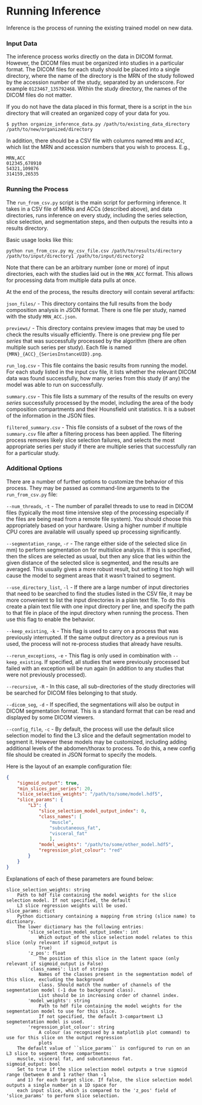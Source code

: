 # Running Inference

Inference is the process of running the existing trained model on new data.

### Input Data

The inference process works directly on the data in DICOM format. However, the
DICOM files must be organized into studies in a particular format. The DICOM
files for each study should be placed into a single directory, where the name
of the directory is the MRN of the study followed by the accession number of
the study, separated by an underscore.  For example `0123467_135792468`. Within
the study directory, the names of the DICOM files do not matter.

If you do not have the data placed in this format, there is a script in the
`bin` directory that will created an organized copy of your data for you.

```
$ python organize_inference_data.py /path/to/existing_data_directory /path/to/new/organized/directory
```

In addition, there should be a CSV file with columns named `MRN` and `ACC`,
which list the MRN and accession numbers that you wish to process. E.g.,

```
MRN,ACC
012345,678910
54321,109876
314159,26535
```

### Running the Process

The `run_from_csv.py` script is the main script for performing inference. It
takes in a CSV file of MRNs and ACCs (described above), and data directories,
runs inference on every study, including the series selection, slice selection,
and segmentation steps, and then outputs the results into a results directory.

Basic usage looks like this:

```
python run_from_csv.py my_csv_file.csv /path/to/results/directory /path/to/input/directory1 /path/to/input/directory2
```

Note that there can be an arbitrary number (one or more) of input directories,
each with the studies laid out in the `MRN_ACC` format. This allows for
processing data from multiple data pulls at once.

At the end of the process, the results directory will contain several artifacts:

`json_files/` - This directory contains the full results from the body
composition analysis in JSON format.  There is one file per study, named with
the study `MRN_ACC.json`.

`previews/` - This directory contains preview images that may be used to check
the results visually efficiently. There is one preview png file per *series*
that was successfully processed by the algorithm (there are often multiple such
series per study). Each file is named `{MRN}_{ACC}_{SeriesInstanceUID}.png`.

`run_log.csv` - This file contains the basic results from running the
model.  For each study listed in the input csv file, it lists whether the
relevant DICOM data was found successfully, how many series from this study (if
any) the model was able to run on successfully.

`summary.csv` - This file lists a summary of the results of the results on
every *series* successfully processed by the model, including the area of the
body composition compartments and their Hounsfield unit statistics. It is a
subset of the information in the JSON files.

`filtered_summary.csv` - This file consists of a subset of the rows of the
`summary.csv` file after a filtering process has been applied. The filtering
process removes likely slice selection failures, and selects the most
appropriate series per study if there are multiple series that successfully ran
for a particular study.


### Additional Options

There are a number of further options to customize the behavior of this process.
They may be passed as command-line arguments to the `run_from_csv.py` file:

`--num_threads`, `-t` - The number of parallel threads to use to read in DICOM
files (typically the most time intensive step of the processing especially if the
files are being read from a remote file system). You should choose this appropriately
based on your hardware. Using a higher number if multiple CPU cores are available
will usually speed up processing significantly.

`--segmentation_range`, `-r` - The range either side of the selected slice (in
mm) to perform segmentation on for multislice analysis. If this is specified,
then the slices are selected as usual, but then any slice that lies within the
given distance of the selected slice is segmented, and the results are
averaged. This usually gives a more robust result, but setting it too high will
cause the model to segment areas that it wasn't trained to segment.

`--use_directory_list`, `-l` - If there are a large number of input directories
that need to be searched to find the studies listed in the CSV file, it may
be more convenient to list the input directories in a plain text file. To do this
 create a plain text file with one input directory per line, and specify the path
 to that file in place of the input directory when running the process. Then use
 this flag to enable the behavior.

`--keep_existing`, `-k` - This flag is used to carry on a process that was
previously interrupted. If the same output directory as a previous run is used,
the process will not re-process studies that already have results.

`--rerun_exceptions`, `-e` - This flag is only used in combination with
`--keep_existing`. If specified, all studies that were previously processed but
failed with an exception will be run again (in addition to any studies that were
not previously processed).

`--recursive`, `-R` - In this case, all sub-directories of the study directories
will be searched for DICOM files belonging to that study.

`--dicom_seg`, `-d` - If specified, the segmentations will also be output in
DICOM segmentation format. This is a standard format that can be read and
displayed by some DICOM viewers.

`--config_file`, `-c` - By default, the process will use the default slice
selection model to find the L3 slice and the default segmentation model to
segment it. However these models may be customized, including adding additional
levels of the abdomen/thorax to process. To do this, a new config file should be
created in JSON format to specify the models.

Here is the layout of an example configuration file:

```json
{
    "sigmoid_output": true,
    "min_slices_per_series": 20,
    "slice_selection_weights": "/path/to/some/model.hdf5",
    "slice_params": {
        "L3": {
            "slice_selection_model_output_index": 0,
            "class_names": [
                "muscle",
                "subcutaneous_fat",
                "visceral_fat"
                ],
            "model_weights": "/path/to/some/other_model.hdf5",
            "regression_plot_colour": "red"
        }
    }
}
```

Explanations of each of these parameters are found below:

```
slice_selection_weights: string
    Path to hdf file containing the model weights for the slice selection model. If not specified, the default
    L3 slice regression weights will be used.
slice_params: dict
    Python dictionary containing a mapping from string (slice name) to dictionary.
    The lower dictionary has the following entries:
        'slice_selection_model_output_index': int
            Which output of the slice selection model relates to this slice (only relevant if sigmoid_output is
            True)
        'z_pos': float
            The position of this slice in the latent space (only relevant if sigmoid_output is False)
        'class_names': list of strings
            Names of the classes present in the segmentation model of this slice, excluding the background
            class. Should match the number of channels of the segmentation model (-1 due to background class).
            List should be in increasing order of channel index.
        'model_weights': string
            Path to hdf file containing the model weights for the segmentation model to use for this slice.
            If not specified, the default 3-compartment L3 segmetentation model is used.
        'regression_plot_colour': string
            A colour (as recognised by a matplotlib plot command) to use for this slice on the output regression
            plots
    The default value of ``slice_params`` is configured to run on an L3 slice to segment three compartments:
    muscle, visceral fat, and subcutaneous fat.
sigmoid_output: bool
    Set to true if the slice selection model outputs a true sigmoid range (between 0 and 1 rather than -1
    and 1) for each target slice. If false, the slice selection model outputs a single number in a 1D space for
    each input slice, which is compared to the 'z_pos' field of 'slice_params' to perform slice selection.
```
